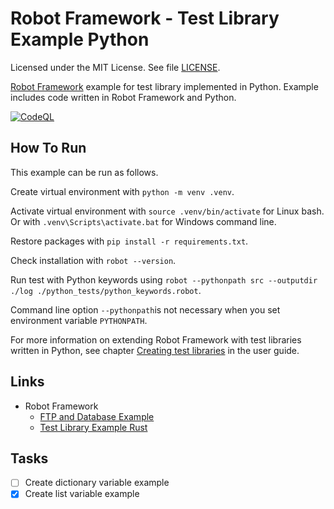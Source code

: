 # Robot Framework - Test Library Example Python

Licensed under the MIT License. See file [LICENSE](./LICENSE).

[Robot Framework](https://robotframework.org/) example for test library implemented in Python. Example includes code written in Robot Framework and Python.

[![CodeQL](https://github.com/mneiferbag/robot-python-test-library/actions/workflows/codeql.yml/badge.svg)](https://github.com/mneiferbag/robot-python-test-library/actions/workflows/codeql.yml)

## How To Run

This example can be run as follows.

Create virtual environment with `python -m venv .venv`.

Activate virtual environment with `source .venv/bin/activate` for Linux bash. Or with `.venv\Scripts\activate.bat` for Windows command line.

Restore packages with `pip install -r requirements.txt`.

Check installation with `robot --version`.

Run test with Python keywords using `robot --pythonpath src --outputdir ./log ./python_tests/python_keywords.robot`.

Command line option `--pythonpath`is not necessary when you set environment variable `PYTHONPATH`.

For more information on extending Robot Framework with test libraries written in Python, see chapter [Creating test libraries](https://robotframework.org/robotframework/latest/RobotFrameworkUserGuide.html#creating-test-libraries) in the user guide.

## Links

- Robot Framework
  - [FTP and Database Example](https://github.com/mneiferbag/robot-ftp-db)
  - [Test Library Example Rust](https://github.com/mneiferbag/robot-rust-test-library)

## Tasks

- [ ] Create dictionary variable example
- [x] Create list variable example
